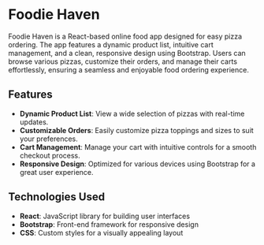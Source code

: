 # Foodie Haven

Foodie Haven is a React-based online food app designed for easy pizza ordering. The app features a dynamic product list, intuitive cart management, and a clean, responsive design using Bootstrap. Users can browse various pizzas, customize their orders, and manage their carts effortlessly, ensuring a seamless and enjoyable food ordering experience.

## Features

- **Dynamic Product List**: View a wide selection of pizzas with real-time updates.
- **Customizable Orders**: Easily customize pizza toppings and sizes to suit your preferences.
- **Cart Management**: Manage your cart with intuitive controls for a smooth checkout process.
- **Responsive Design**: Optimized for various devices using Bootstrap for a great user experience.

## Technologies Used

- **React**: JavaScript library for building user interfaces
- **Bootstrap**: Front-end framework for responsive design
- **CSS**: Custom styles for a visually appealing layout

